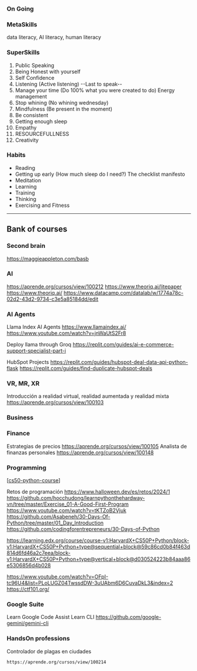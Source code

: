 
### On Going




### MetaSkills
data literacy, AI literacy, human literacy

### SuperSkills

1. Public Speaking
2. Being Honest with yourself
3. Self Confidence
4. Listening (Active listening) --Last to speak--
5. Manage your time (Do 100% what you were created to do) Energy management
6. Stop whining (No whining wednesday)
7. Mindfulness (Be present in the moment)
8. Be consistent
9. Getting enough sleep
10. Empathy
11. RESOURCEFULLNESS
12. Creativity

### Habits
- Reading
- Getting up early (How much sleep do I need?) The checklist manifesto
- Meditation
- Learning
- Training
- Thinking
- Exercising and Fitness


*** 
## Bank of courses


### Second brain
https://maggieappleton.com/basb

### AI
https://aprende.org/cursos/view/100212
https://www.theoriq.ai/litepaper
https://www.theoriq.ai/
https://www.datacamp.com/datalab/w/1774a78c-02d2-43d2-9734-c3e5a85184dd/edit


### AI Agents
Llama Index AI Agents https://www.llamaindex.ai/
https://www.youtube.com/watch?v=jnWaUtS2Fr8

Deploy llama through Groq
https://replit.com/guides/ai-e-commerce-support-specialist-part-i

HubSpot Projects
https://replit.com/guides/hubspot-deal-data-api-python-flask
https://replit.com/guides/find-duplicate-hubspot-deals


### VR, MR, XR
Introducción a realidad virtual, realidad aumentada y realidad mixta
https://aprende.org/cursos/view/100103

### Business

### Finance
Estrategias de precios
https://aprende.org/cursos/view/100105
Analista de finanzas personales
https://aprende.org/cursos/view/100148
### Programming
[[cs50-python-course]]

Retos de programación
https://www.halloween.dev/es/retos/2024/1
https://github.com/hocchudong/learnpythonthehardway-vn/tree/master/Exercise_01-A-Good-First-Program
https://www.youtube.com/watch?v=tKTZoB2Vjuk
https://github.com/Asabeneh/30-Days-Of-Python/tree/master/01_Day_Introduction
https://github.com/codingforentrepreneurs/30-Days-of-Python

https://learning.edx.org/course/course-v1:HarvardX+CS50P+Python/block-v1:HarvardX+CS50P+Python+type@sequential+block@59c86cd0b84f463d814d6fd46a2c7eea/block-v1:HarvardX+CS50P+Python+type@vertical+block@d030524223b84aaa86e5306856d4b028

https://www.youtube.com/watch?v=OFpI-tc96U4&list=PLoLUGZ04TwssdDW-3uUAbm6D6CuvaDkL3&index=2
https://ctf101.org/

### Google Suite
Learn Google Code Assist
Learn CLI
https://github.com/google-gemini/gemini-cli


### HandsOn professions
Controlador de plagas en ciudades       

    https://aprende.org/cursos/view/100214







[//begin]: # "Autogenerated link references for markdown compatibility"
[cs50-python-course]: cs50-python-course.md "cs50-python-course"
[//end]: # "Autogenerated link references"
